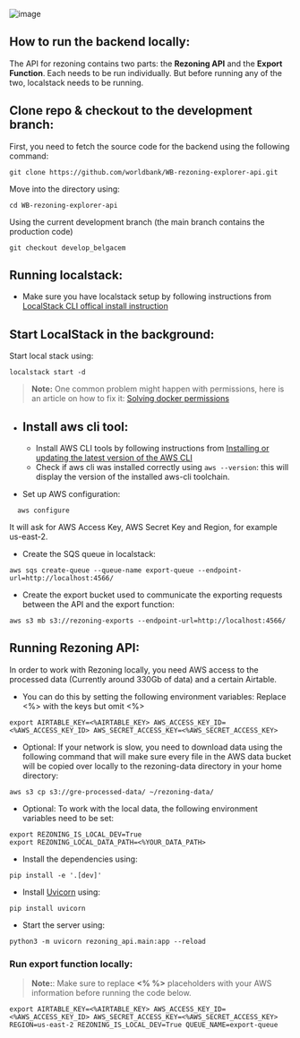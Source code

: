 ![image](https://github.com/LunaAsefaw/rezoning-2-project/assets/90245715/667fe560-1cc6-4721-b60b-a0fd460e1d2b)

## How to run the backend locally:

The API for rezoning contains two parts: the **Rezoning API** and the **Export Function**. Each needs to be run individually. But before running any of the two, localstack needs to be running.


## Clone repo & checkout to the development branch:
First, you need to fetch the source code for the backend using the following command:  

```
git clone https://github.com/worldbank/WB-rezoning-explorer-api.git
```  

Move into the directory using:  

```
cd WB-rezoning-explorer-api
```  

Using the current development branch (the main branch contains the production code)  

```
git checkout develop_belgacem
```  

## Running localstack:
- Make sure you have localstack setup by following instructions from [LocalStack CLI offical install instruction](https://docs.localstack.cloud/getting-started/installation/#localstack-cli)
## Start LocalStack in the background:  
Start local stack using:  


```
localstack start -d
```


> **Note:** One common problem might happen with permissions, here is an article on how to fix it: [Solving docker permissions](https://dhananjay4058.medium.com/solving-docker-permission-denied-while-trying-to-connect-to-the-docker-daemon-socket-2e53cccffbaa)


- ## Install aws cli tool:
    - Install AWS CLI tools by following instructions from [Installing or updating the latest version of the AWS CLI](https://docs.aws.amazon.com/cli/latest/userguide/getting-started-install.html)
    - Check if aws cli was installed correctly using ```aws --version```: this will display the version of the installed aws-cli toolchain.

- Set up AWS configuration:
```
  aws configure

```
  It will ask for AWS Access Key, AWS Secret Key and Region, for example us-east-2.
  
- Create the SQS queue in localstack:  

```
aws sqs create-queue --queue-name export-queue --endpoint-url=http://localhost:4566/
```  

- Create the export bucket used to communicate the exporting requests between the API and the export function:  

```
aws s3 mb s3://rezoning-exports --endpoint-url=http://localhost:4566/
```

## Running Rezoning API:
In order to work with Rezoning locally, you need AWS access to the processed data (Currently around 330Gb of data) and a certain Airtable. 

- You can do this by setting the following environment variables:  Replace <%> with the keys but omit <%>

```
export AIRTABLE_KEY=<%AIRTABLE_KEY> AWS_ACCESS_KEY_ID=<%AWS_ACCESS_KEY_ID> AWS_SECRET_ACCESS_KEY=<%AWS_SECRET_ACCESS_KEY>
```

- Optional: 
If your network is slow, you need to download data using the following command that will make sure every file in the AWS data bucket will be copied over locally to the rezoning-data directory in your home directory:

```
aws s3 cp s3://gre-processed-data/ ~/rezoning-data/
```

- Optional:
To work with the local data, the following environment variables need to be set:  

```
export REZONING_IS_LOCAL_DEV=True
export REZONING_LOCAL_DATA_PATH=<%YOUR_DATA_PATH>
```


- Install the dependencies using:

```
pip install -e '.[dev]'
```

- Install [Uvicorn](https://www.uvicorn.org/) using:  

```
pip install uvicorn
```

- Start the server using:

```
python3 -m uvicorn rezoning_api.main:app --reload
```

### Run export function locally:  

> **Note:**: Make sure to replace **<% %>** placeholders with your AWS information before running the code below.

```
export AIRTABLE_KEY=<%AIRTABLE_KEY> AWS_ACCESS_KEY_ID=<%AWS_ACCESS_KEY_ID> AWS_SECRET_ACCESS_KEY=<%AWS_SECRET_ACCESS_KEY>
REGION=us-east-2 REZONING_IS_LOCAL_DEV=True QUEUE_NAME=export-queue 
```
